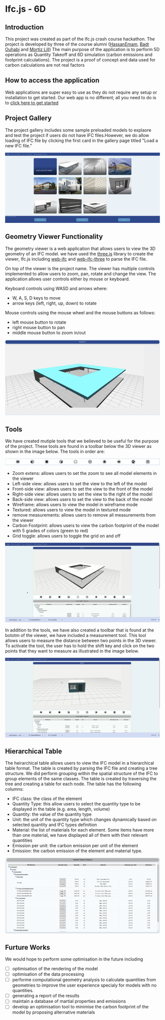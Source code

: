 # Ifc.js - 6D

## Introduction

This project was created as part of the Ifc.js crash course hackathon. The project is developed by three of the course alumni ([HassanEmam](https://www.linkedin.com/in/hassanemam/), [Badr Ouhabi](https://www.linkedin.com/in/ouahbi/) and [Mortiz Lill](https://www.linkedin.com/in/moritz-lill/))
The main purpose of the application is to perform 5D operations as Quantity Takeoff and 6D simulation (carbon emissions and footprint calculations). The project is a proof of concept and data used for carbon calculations are not real factors

## How to access the application

Web applications are super easy to use as they do not require any setup or installation to get started. Our web app is no different; all you need to do is to [click here to get started](https://hassanemam.github.io/ifcjs-6d/)

## Project Gallery

The project gallery includes some sample preloaded models to explaore and test the project if users do not have IFC files.However, we do allow loading of IFC file by clicking the first card in the gallery page titled "Load a new IFC file."

![Project Gallery](asset/readme/projectGallery.png)

## Geometry Viewer Functionality

The geometry viewer is a web application that allows users to view the 3D geometry of an IFC model. we have used the [three.js](https://threejs.org/) library to create the viewer, Ifc.js including [web-ifc](https://github.com/IFCjs/web-ifc) and [web-ifc-three](https://github.com/IFCjs/web-ifc-three) to parse the IFC file.

On top of the viewer is the project name. The viewer has multiple controls implemented to allow users to zoom, pan, rotate and change the view. The application allows user controls either by mouse or keyboard.

Keyboard controls using WASD and arrows where:

- W, A, S, D keys to move
- arrow keys (left, right, up, down) to rotate

Mouse controls using the mouse wheel and the mouse buttons as follows:

- left mouse button to rotate
- right mouse button to pan
- middle mouse button to zoom in/out

![Viewer](asset/readme/viewer.png)

## Tools

We have created mutiple tools that we believed to be useful for the purpose of the project. These tools are found in a toolbar below the 3D viewer as shown in the image below. The tools in order are:

![Toolbar](asset/readme/tools.png)

- Zoom extens: allows users to set the zoom to see all model elements in the viewer
- Left-side view: allows users to set the view to the left of the model
- Front-side view: allows users to set the view to the front of the model
- Right-side view: allows users to set the view to the right of the model
- Back-side view: allows users to set the view to the back of the model
- Wireframe: allows users to view the model in wireframe mode
- Textured: allows users to view the model in textured mode
- remove measurements: allows users to remove all measurements from the viewer
- Carbon Footprint: allows users to view the carbon footprint of the model with 5 grades of colors (green to red)
- Grid toggle: allows users to toggle the grid on and off

![Carbon Footprint](asset/readme/carbonDemo.gif)

In addition to the tools, we have also created a toolbar that is found at the bototm of the viewer, we have included a measurement tool. This tool allows users to measure the distance between two points in the 3D viewer. To activate the tool, the user has to hold the shift key and click on the two points that they want to measure as illustrated in the image below.

![Measurement](asset/readme/measurement.gif)

## Hierarchical Table

The heirarchical table allows users to view the IFC model in a hierarchical table format. The table is created by parsing the IFC file and creating a tree structure. We did perform grouping within the spatial structure of the IFC to group elements of the same classes. The table is created by traversing the tree and creating a table for each node. The table has the following columns:

- IFC class: the class of the element
- Quantity Type: this allow users to select the quantity type to be displayed in the table (e.g. area, length, volume)
- Quantity: the value of the quantity type
- Unit: the unit of the quantity type which changes dynamically based on selected quantity and IFC types definition
- Material: the list of materials for each element. Some items have more than one material, we have displayed all of them with their relevant quantities
- Emission per unit: the carbon emission per unit of the element
- Emission: the carbon emission of the element and material type.

![Table](asset/readme/quantsTable.png)

## Furture Works

We would hope to perform some optimisation in the future including

- [ ] optimisation of the rendering of the model
- [ ] optimisation of the data processing
- [ ] performe computational geometry analysis to calculate quantities from geometries to improve the user experience specialy for models with no quantities.
- [ ] generating a report of the results
- [ ] maintain a database of martial properties and emissions
- [ ] develop an optimisation tool to minimise the carbon footprint of the model by proposing alternative materials
